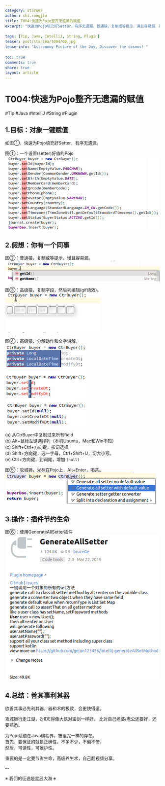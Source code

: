 ```yaml
---
category: starsea
author: shi.rongjiu
title: T004:快速为Pojo整齐无遗漏的赋值
excerpt: "快速为Pojo填充好Setter，有序无遗漏。普通猿，复制或等提示，满且容易漏，高级猿，复制字段，然后列编辑。"

tags: [Tip, Java, IntelliJ, String, Plugin]
teaser: post/starsea/t004/00.jpg
teaserinfo: "Astronomy Picture of the Day, Discover the cosmos! "

toc: true
comments: true
share: true
layout: article
---
```



# T004:快速为Pojo整齐无遗漏的赋值

#Tip #Java #IntelliJ #String #Plugin

## 1.目标：对象一键赋值

如图①，快速为Pojo填充好Setter，有序无遗漏。

图①：一个设置(setter)好值的Pojo
<img src="/images/post/starsea/t004/01.png">

## 2.假想：你有一个同事

图②：普通猿，复制或等提示，慢且容易漏。
<img src="/images/post/starsea/t004/02.png">

图③：高级猿，复制字段，然后列编辑(gif动效)。
<img src="/images/post/starsea/t004/03.gif">

图④：高级猿，分解动作和文字讲解。
<img src="/images/post/starsea/t004/04.png">

(a) 从CtrBuyer中复制过来所有field  
(b) Alt+鼠标左键选择列（本机Ubuntu，Mac和Win不知）  
(c) Shift+Ctrl+方向键，按词选择  
(d) Shift+方向键，选一字母，Ctrl+Shift+U，切大小写。  
(e) Ctrl+方向键，到词尾，增加 `(null)`  

图⑤：攻城狮，光标在Pojo上，Alt+Enter，喝茶。
<img src="/images/post/starsea/t004/05.png">

## 3.操作：插件节约生命

图⑥：使用GenerateAllSetter插件
<img src="/images/post/starsea/t004/06.png">

## 4.总结：善其事利其器

欲善其事必先利其器，器和术的极致，会更快得道。

攻城狮行走江湖，对IDE得像大侠对宝剑一样好。
比对自己老婆/老公还要好，还要熟悉。

为Pojo赋值在Java编程界，被诅咒一样的存在。  
首先，要保证的就是正确性，不多不少，不偏不倚。  
然后，可读性，可维护性。

重要的是一定要节省生命，高级养生术，自己翻视频分享。

--

※ 我们的征途是星辰大海 ※
